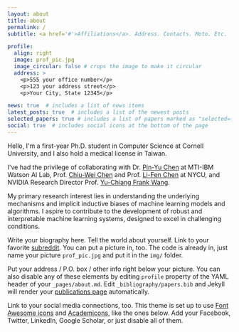 ```yaml
---
layout: about
title: about
permalink: /
subtitle: <a href='#'>Affiliations</a>. Address. Contacts. Moto. Etc.

profile:
  align: right
  image: prof_pic.jpg
  image_circular: false # crops the image to make it circular
  address: >
    <p>555 your office number</p>
    <p>123 your address street</p>
    <p>Your City, State 12345</p>

news: true  # includes a list of news items
latest_posts: true  # includes a list of the newest posts
selected_papers: true # includes a list of papers marked as "selected={true}"
social: true  # includes social icons at the bottom of the page
---
```


Hello, I'm a first-year Ph.D. student in Computer Science at Cornell University, and I also hold a medical license in Taiwan.

I've had the privilege of collaborating with Dr. [Pin-Yu Chen](https://sites.google.com/site/pinyuchenpage) at MTI-IBM Watson AI Lab, Prof. [Chiu-Wei Chen](https://walonchiu.github.io/) and Prof. [Li-Fen Chen](https://bml.ym.edu.tw/ibs/Members/LFChen-e.html) at NYCU, and NVIDIA Research Director Prof. [Yu-Chiang Frank Wang](http://vllab.ee.ntu.edu.tw/).

My primary research interest lies in understanding the underlying mechanisms and implicit inductive biases of machine learning models and algorithms. I aspire to contribute to the development of robust and interpretable machine learning systems, designed to excel in challenging conditions.

Write your biography here. Tell the world about yourself. Link to your favorite [subreddit](http://reddit.com). You can put a picture in, too. The code is already in, just name your picture `prof_pic.jpg` and put it in the `img/` folder.

Put your address / P.O. box / other info right below your picture. You can also disable any of these elements by editing `profile` property of the YAML header of your `_pages/about.md`. Edit `_bibliography/papers.bib` and Jekyll will render your [publications page](/al-folio/publications/) automatically.

Link to your social media connections, too. This theme is set up to use [Font Awesome icons](http://fortawesome.github.io/Font-Awesome/) and [Academicons](https://jpswalsh.github.io/academicons/), like the ones below. Add your Facebook, Twitter, LinkedIn, Google Scholar, or just disable all of them.
